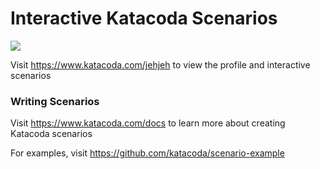 # Interactive Katacoda Scenarios

[![](http://shields.katacoda.com/katacoda/jehjeh/count.svg)](https://www.katacoda.com/jehjeh "Get your profile on Katacoda.com")

Visit https://www.katacoda.com/jehjeh to view the profile and interactive scenarios

### Writing Scenarios
Visit https://www.katacoda.com/docs to learn more about creating Katacoda scenarios

For examples, visit https://github.com/katacoda/scenario-example

